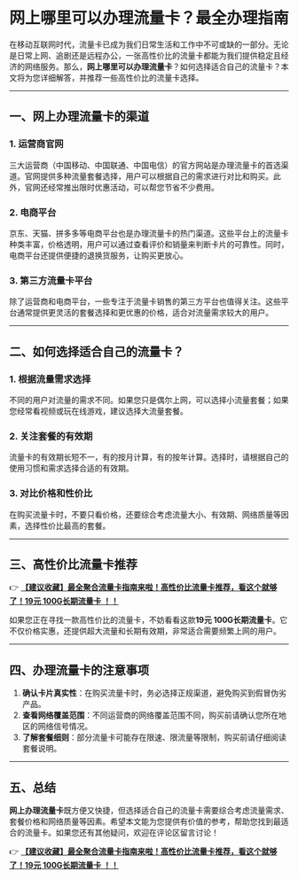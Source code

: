 # 网上哪里可以办理流量卡？最全办理指南

在移动互联网时代，流量卡已成为我们日常生活和工作中不可或缺的一部分。无论是日常上网、追剧还是远程办公，一张高性价比的流量卡都能为我们提供稳定且经济的网络服务。那么，**网上哪里可以办理流量卡**？如何选择适合自己的流量卡？本文将为您详细解答，并推荐一些高性价比的流量卡选择。

---

## 一、网上办理流量卡的渠道

### 1. 运营商官网
三大运营商（中国移动、中国联通、中国电信）的官方网站是办理流量卡的首选渠道。官网提供多种流量套餐选择，用户可以根据自己的需求进行对比和购买。此外，官网还经常推出限时优惠活动，可以帮您节省不少费用。

### 2. 电商平台
京东、天猫、拼多多等电商平台也是办理流量卡的热门渠道。这些平台上的流量卡种类丰富，价格透明，用户可以通过查看评价和销量来判断卡片的可靠性。同时，电商平台还提供便捷的退换货服务，让购买更放心。

### 3. 第三方流量卡平台
除了运营商和电商平台，一些专注于流量卡销售的第三方平台也值得关注。这些平台通常提供更灵活的套餐选择和更优惠的价格，适合对流量需求较大的用户。

---

## 二、如何选择适合自己的流量卡？

### 1. 根据流量需求选择
不同的用户对流量的需求不同。如果您只是偶尔上网，可以选择小流量套餐；如果您经常看视频或玩在线游戏，建议选择大流量套餐。

### 2. 关注套餐的有效期
流量卡的有效期长短不一，有的按月计算，有的按年计算。选择时，请根据自己的使用习惯和需求选择合适的有效期。

### 3. 对比价格和性价比
在购买流量卡时，不要只看价格，还要综合考虑流量大小、有效期、网络质量等因素，选择性价比最高的套餐。

---

## 三、高性价比流量卡推荐

👉 **[【建议收藏】最全聚合流量卡指南来啦！高性价比流量卡推荐，看这个就够了！19元 100G长期流量卡 ！！](https://bit.ly/Liuliangka)**

如果您正在寻找一款高性价比的流量卡，不妨看看这款**19元 100G长期流量卡**。它不仅价格实惠，还提供超大流量和长期有效期，非常适合需要频繁上网的用户。

---

## 四、办理流量卡的注意事项

1. **确认卡片真实性**：在购买流量卡时，务必选择正规渠道，避免购买到假冒伪劣产品。
2. **查看网络覆盖范围**：不同运营商的网络覆盖范围不同，购买前请确认您所在地区的网络信号情况。
3. **了解套餐细则**：部分流量卡可能存在限速、限流量等限制，购买前请仔细阅读套餐说明。

---

## 五、总结

**网上办理流量卡**既方便又快捷，但选择适合自己的流量卡需要综合考虑流量需求、套餐价格和网络质量等因素。希望本文能为您提供有价值的参考，帮助您找到最适合的流量卡。如果您还有其他疑问，欢迎在评论区留言讨论！

👉 **[【建议收藏】最全聚合流量卡指南来啦！高性价比流量卡推荐，看这个就够了！19元 100G长期流量卡 ！！](https://bit.ly/Liuliangka)**